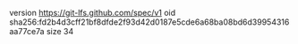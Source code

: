 version https://git-lfs.github.com/spec/v1
oid sha256:fd2b4d3cff21bf8dfde2f93d42d0187e5cde6a68ba08bd6d39954316aa77ce7a
size 34
